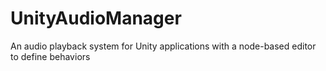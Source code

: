 # UnityAudioManager
An audio playback system for Unity applications with a node-based editor to define behaviors
